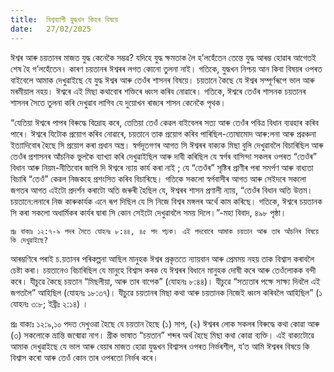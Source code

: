 ```yaml
---
title:  বিশ্বব্যাপী যুদ্ধখন কিহৰ বিষয়ে
date:   27/02/2025
---
```


ঈশ্বৰ আৰু চয়তানৰ মাজত যুদ্ধ কেনেকৈ সম্ভৱ? যদিহে যুদ্ধ ক্ষমতাক লৈ হ’লহেঁতেন তেন্তে যুদ্ধ আৰম্ভ হোৱাৰ আগেতই শেষ হৈ গ’লহেঁতেন। কাৰণ চয়তানৰ ঈশ্বৰৰ লগত কোনো তুলনা নাই। গতিকে, যুদ্ধখন নিশ্চয় আন কিবা বিষয়ৰ ওপৰত বাইবেলে আমাক দেখুৱাইছে যে যুদ্ধ ঈশ্বৰ আৰু তেওঁৰ শাসনৰ বিষয়ে। চয়তানে কৈছে যে ঈশ্বৰ সম্পূৰ্ণৰূপে ভাল আৰু মৰমীয়াল নহয়। ঈশ্বৰে এই মিছা কথাবোৰ শক্তিৰে ধ্বংস কৰিব নোৱাৰে। গতিকে, ঈশ্বৰে তেওঁৰ শাসনক চয়তানৰ শাসনৰ সৈতে তুলনা কৰি দেখুৱাব লাগিব যে দুয়োখন ৰাজ্যৰ শাসন কেনেকৈ পৃথক।

“যেতিয়া ঈশ্বৰে পাপৰ বিৰুদ্ধে বিদ্ৰোহ কৰে, তেতিয়া তেওঁ কেৱল বাইবেলৰ সত্য আৰু তেওঁৰ পবিত্ৰ বিধান ব্যৱহাৰ কৰিব পাৰে। ঈশ্বৰে যিটোক প্ৰয়োগ কৰিব নোৱাৰে, চয়তানে তাক প্ৰয়োগ কৰিব পাৰিছিল-তোষামোদ আৰু:লনা আৰু প্ৰৱঞ্চনা ইত্যাদিবোৰ হৈছে সি প্ৰয়োগ কৰা প্ৰধান অস্ত্ৰ। স্বৰ্গদূতগণৰ আগত সি ঈশ্বৰৰ বাক্যক মিছা বুলি দেখুৱাবলৈ বিচাৰিছিল আৰু তেওঁৰ প্ৰশাসনৰ আঁচনিক ভুলকৈ ব্যাখ্যা কৰি দেখুৱাইছিল আৰু দাবী কৰিছিল যে স্বৰ্গৰ বাসিন্দা সকলৰ ওপৰত “তেওঁৰ” বিধান আৰু নিয়ম-নীতিবোৰ জাপি দি ঈশ্বৰে ন্যায় কাৰ্য কৰা নাই ; যে “তেওঁৰ” সৃষ্টিৰ প্ৰাণীৰ পৰা সমৰ্পণ আৰু বাধ্যতা বিচাৰি “তেওঁ” কেৱল নিজকহে প্ৰশংসিত কৰিব বিচাৰিছে। গতিকে সকলো স্বৰ্গবাসীৰ আগত আৰু সেইদৰে সকলো জগতৰ আগত এইটো প্ৰদৰ্শন কৰাটো অতি জৰুৰী হৈছিল যে, ঈশ্বৰৰ শাসন প্ৰণালী ন্যায়, “তেওঁৰ বিধান অতি উত্তম। চয়তানে:লনাৰে নিজ কাৰুকাৰ্যক এনে ৰূপ দিছিল যে সি নিজে বিশ্বৰ মঙ্গলৰ অৰ্থে কাম কৰিছে। গতিকে, ঈশ্বৰে চয়তানক সি কৰা সকলো অধাৰ্মিকৰ কাৰ্যৰ দ্বাৰা সি কোন সেইটো দেখুৱাবলৈ সময় দিলে।”-মহা বিবাদ, ৪৯৮ পৃষ্ঠা।

`প্ৰঃ বাক্যঃ ১২:৭-৯ পদৰ সৈতে যোহনঃ ৮:৪৪, ৪৫ পদ পঢ়ক। এই পদবোৰে আমাক চয়তান আৰু তাৰ আঁচনিৰ বিষয়ে কি দেখুৱাইছে?`

আৰম্ভণিৰে পৰাই চ.য়তানৰ পৰিকল্পনা আছিল মানুহক ঈশ্বৰ প্ৰকৃততে ন্যায়বান আৰু প্ৰেমময় নহয় তাক বিশ্বাস কৰাবলৈ চেষ্টা কৰা। চয়তানেও বিচাৰিছিল যে মানুহে বিশ্বাস কৰক যে ঈশ্বৰৰ বিধানে মানুহক দোষী কৰে আৰু তেওঁলোকক বন্দী কৰে। যীচুৱে কৈছে চয়তান “মিছলীয়া, আৰু তাৰ বাপেক” (যোহনঃ ৮:৪৪)। যীচুৱে “সত্যতাৰ পক্ষে সাক্ষ্য দিবলৈ এই জগতলৈ” আহিছিল (যোহনঃ ১৮:৩৭)। যীচুৱে চয়তানৰ মিছা কথা আৰু চয়তানক নিজেই ধ্বংস কৰিবলৈ আহিছিল” (১ যোহনঃ ৩:৮; ইব্ৰীঃ ২:১৪) ।

প্ৰঃ বাক্যঃ ১২:৯,১০ পদত দেখুওৱা হৈছে যে চয়তান হৈছে (১) সাপ, (২) ঈশ্বৰৰ লোক সকলৰ বিৰুদ্ধে কথা কোৱা আৰু (৩) সকলোকে ভ্ৰান্তি জন্মোৱা নাগ। গ্ৰীক ভাষাত “চয়তান” শব্দৰ অৰ্থ হৈছে মিছা কথা কোৱা ব্যক্তি। এই বাক্যটোৱে আমাক দেখুৱাইছে যে ভাল আৰু বেয়াৰ মাজত হোৱা যুদ্ধখন বিশ্বাসৰ ওপৰত নিৰ্ভৰশীল, য’ত আমি ঈশ্বৰৰ বিষয়ে কি বিশ্বাস কৰো আৰু তেওঁ কোন তাৰ ওপৰতো নিৰ্ভৰ কৰে।